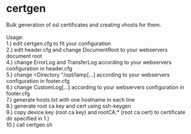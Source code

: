 # certgen
Bulk generation of ssl certificates and creating vhosts for them.<br>
<br>
Usage:<br>
1.) edit certgen.cfg to fit your configuration<br>
2.) edit header.cfg and change DocumentRoot to your webservers document root<br>
4.) change ErrorLog and TransferLog according to your webservers configuration in header.cfg<br>
5.) change <Directory "/opt/lamp[...] according to your webservers configuration in footer.cfg<br>
6.) change CustomLog[...] according to your webservers configuration in footer.cfg<br>
7.) generate hosts.txt with one hostname in each line<br>
8.) generate root ca key and cert using ssh-keygen<br>
9.) copy device.key (root ca key) and rootCA.\* (root ca cert) to certificate dir specified in 1.)<br>
10.) call certgen.sh
